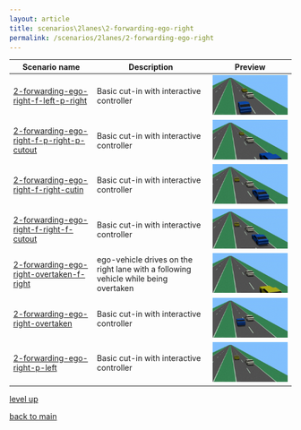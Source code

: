 ```yaml
---
layout: article
title: scenarios\2lanes\2-forwarding-ego-right
permalink: /scenarios/2lanes/2-forwarding-ego-right
---
```

| Scenario name  | Description |  Preview | 
| ------------- | ------------- | --------- |
| [2-forwarding-ego-right-f-left-p-right](/scenarios/2lanes/2-forwarding-ego-right/2-forwarding-ego-right-f-left-p-right.xosc)  | Basic cut-in with interactive controller  |  ![image](2-forwarding-ego-right-f-left-p-right.gif)  | 
| [2-forwarding-ego-right-f-p-right-p-cutout](/scenarios/2lanes/2-forwarding-ego-right/2-forwarding-ego-right-f-p-right-p-cutout.xosc)  | Basic cut-in with interactive controller  |  ![image](2-forwarding-ego-right-f-p-right-p-cutout.gif)  | 
| [2-forwarding-ego-right-f-right-cutin](/scenarios/2lanes/2-forwarding-ego-right/2-forwarding-ego-right-f-right-cutin.xosc)  | Basic cut-in with interactive controller  |  ![image](2-forwarding-ego-right-f-right-cutin.gif)  | 
| [2-forwarding-ego-right-f-right-f-cutout](/scenarios/2lanes/2-forwarding-ego-right/2-forwarding-ego-right-f-right-f-cutout.xosc)  | Basic cut-in with interactive controller  |  ![image](2-forwarding-ego-right-f-right-f-cutout.gif)  | 
| [2-forwarding-ego-right-overtaken-f-right](/scenarios/2lanes/2-forwarding-ego-right/2-forwarding-ego-right-overtaken-f-right.xosc)  | ego-vehicle drives on the right lane with a following vehicle while being overtaken  |  ![image](2-forwarding-ego-right-overtaken-f-right.gif)  | 
| [2-forwarding-ego-right-overtaken](/scenarios/2lanes/2-forwarding-ego-right/2-forwarding-ego-right-overtaken.xosc)  | Basic cut-in with interactive controller  |  ![image](2-forwarding-ego-right-overtaken.gif)  | 
| [2-forwarding-ego-right-p-left](/scenarios/2lanes/2-forwarding-ego-right/2-forwarding-ego-right-p-left.xosc)  | Basic cut-in with interactive controller  |  ![image](2-forwarding-ego-right-p-left.gif)  | 

[level up](../)

[back to main](/)

